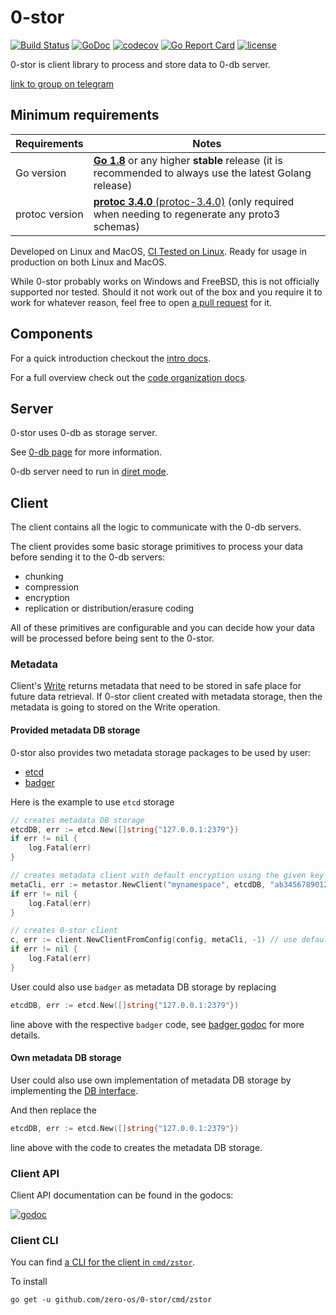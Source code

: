 # 0-stor

[![Build Status](https://travis-ci.org/zero-os/0-stor.png?branch=master)](https://travis-ci.org/zero-os/0-stor) [![GoDoc](https://godoc.org/github.com/zero-os/0-stor?status.svg)](https://godoc.org/github.com/zero-os/0-stor) [![codecov](https://codecov.io/gh/zero-os/0-stor/branch/master/graph/badge.svg)](https://codecov.io/gh/zero-os/0-stor) [![Go Report Card](https://goreportcard.com/badge/github.com/zero-os/0-stor)](https://goreportcard.com/report/github.com/zero-os/0-stor) [![license](https://img.shields.io/github/license/zero-os/0-stor.svg)](https://github.com/zero-os/0-stor/blob/master/LICENSE)

0-stor is client library to process and store data to 0-db server.

[link to group on telegram](https://t.me/joinchat/BrOCOUGHeT035il_qrwQ2A)

## Minimum requirements

| Requirements   | Notes                                                                                                                     |
| -------------- | ------------------------------------------------------------------------------------------------------------------------- |
| Go version     | [**Go 1.8**][min-release-go] or any higher **stable** release (it is recommended to always use the latest Golang release) |
| protoc version | [**protoc 3.4.0** (protoc-3.4.0)][min-release-protoc] (only required when needing to regenerate any proto3 schemas)       |


Developed on Linux and MacOS, [CI Tested on Linux][ci-tested-travis]. Ready for usage in production on both Linux and MacOS.

While 0-stor probably works on Windows and FreeBSD, this is not officially supported nor tested. Should it not work out of the box and you require it to work for whatever reason, feel free to open [a pull request](https://github.com/zero-os/0-stor/pulls) for it.

[min-release-go]: (https://github.com/golang/go/releases/tag/go1.8)
[min-release-etcd]: (https://github.com/coreos/etcd/releases/tag/v3.2.4)
[min-release-protoc]: (https://github.com/google/protobuf/releases/tag/v3.4.0)
[ci-tested-travis]: https://travis-ci.org/zero-os/0-stor

## Components

For a quick introduction checkout the [intro docs](/docs/intro.md).

For a full overview check out the [code organization docs](/docs/code_organization.md).

## Server

0-stor uses 0-db as storage server.

See [0-db page](https://github.com/rivine/0-db) for more information.

0-db server need to run in [diret mode](https://github.com/rivine/0-db#direct-key).


## Client

The client contains all the logic to communicate with the 0-db servers.

The client provides some basic storage primitives to process your data before sending it to the 0-db servers:
- chunking
- compression
- encryption
- replication or distribution/erasure coding

All of these primitives are configurable and you can decide how your data will be processed before being sent to the 0-stor.

### Metadata

Client's [Write](https://godoc.org/github.com/zero-os/0-stor/client#Client.Write) returns metadata that need to be stored in safe place for future data
retrieval.
If 0-stor client created with metadata storage, then the metadata is going to stored on the Write operation.

#### Provided metadata DB storage

0-stor also provides two metadata storage packages to be used by user:
- [etcd](https://godoc.org/github.com/zero-os/0-stor/client/metastor/db/etcd)
- [badger](https://godoc.org/github.com/zero-os/0-stor/client/metastor/db/badger)

Here is the example to use `etcd` storage
```go
// creates metadata DB storage
etcdDB, err := etcd.New([]string{"127.0.0.1:2379"})
if err != nil {
	log.Fatal(err)
}

// creates metadata client with default encryption using the given key as private key
metaCli, err := metastor.NewClient("mynamespace", etcdDB, "ab345678901234567890123456789012")
if err != nil {
	log.Fatal(err)
}

// creates 0-stor client
c, err := client.NewClientFromConfig(config, metaCli, -1) // use default job count
if err != nil {
	log.Fatal(err)
}
```

User could also use `badger` as metadata DB storage by replacing 
```go
etcdDB, err := etcd.New([]string{"127.0.0.1:2379"})
```
line above with the respective `badger` code, see [badger godoc](https://godoc.org/github.com/zero-os/0-stor/client/metastor/db/badger) for more details.

#### Own metadata DB storage

User could also use own implementation of metadata DB storage by implementing
the [DB interface](https://godoc.org/github.com/zero-os/0-stor/client/metastor/db#DB).

And then replace the 
```go
etcdDB, err := etcd.New([]string{"127.0.0.1:2379"})
```
line above with the code to creates the metadata DB storage.


### Client API

Client API documentation can be found in the godocs:

[![godoc](https://godoc.org/github.com/zero-os/0-stor/client?status.svg)](https://godoc.org/github.com/zero-os/0-stor/client)

### Client CLI

You can find [a CLI for the client in `cmd/zstor`](cmd/zstor/README.md).

To install
```
go get -u github.com/zero-os/0-stor/cmd/zstor
```
